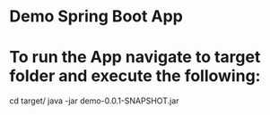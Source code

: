 # Demo Spring Boot App
# To run the App navigate to target folder and execute the following:
cd target/
java -jar demo-0.0.1-SNAPSHOT.jar
